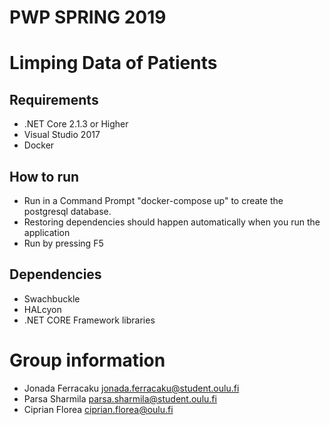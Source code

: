 # PWP SPRING 2019
# Limping Data of Patients
## Requirements
* .NET Core 2.1.3 or Higher
* Visual Studio 2017
* Docker
## How to run
* Run in a Command Prompt "docker-compose up" to create the postgresql database.
* Restoring dependencies should happen automatically when you run the application
* Run by pressing F5
## Dependencies
* Swachbuckle
* HALcyon
* .NET CORE Framework libraries

# Group information
* Jonada Ferracaku jonada.ferracaku@student.oulu.fi
* Parsa Sharmila parsa.sharmila@student.oulu.fi
* Ciprian Florea ciprian.florea@oulu.fi


